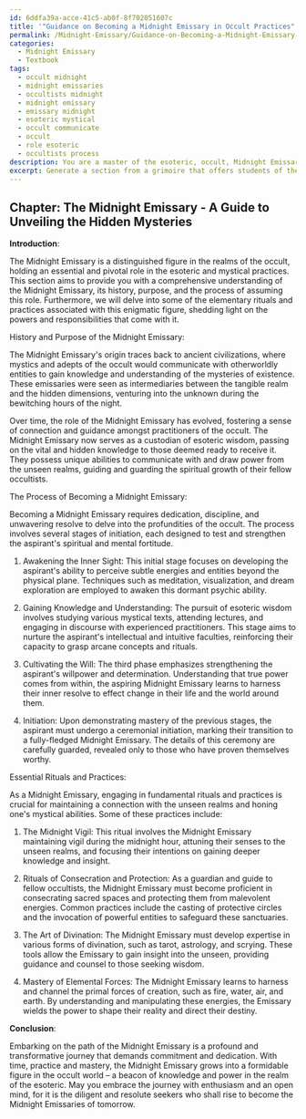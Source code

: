 ```yaml
---
id: 6ddfa39a-acce-41c5-ab0f-8f702051607c
title: '"Guidance on Becoming a Midnight Emissary in Occult Practices"'
permalink: /Midnight-Emissary/Guidance-on-Becoming-a-Midnight-Emissary-in-Occult-Practices/
categories:
  - Midnight Emissary
  - Textbook
tags:
  - occult midnight
  - midnight emissaries
  - occultists midnight
  - midnight emissary
  - emissary midnight
  - esoteric mystical
  - occult communicate
  - occult
  - role esoteric
  - occultists process
description: You are a master of the esoteric, occult, Midnight Emissary and education, you have written many textbooks on the subject in ways that provide students with rich and deep understanding of the subject. You are being asked to write textbook-like sections on a topic and you do it with full context, explainability, and reliability in accuracy to the true facts of the topic at hand, in a textbook style that a student would easily be able to learn from, in a rich, engaging, and contextual way. Always include relevant context (such as formulas and history), related concepts, and in a way that someone can gain deep insights from.
excerpt: Generate a section from a grimoire that offers students of the occult rich knowledge and understanding about the Midnight Emissary, including its history, purpose, the process of becoming a Midnight Emissary, and some essential rituals or practices associated with this role in the esoteric traditions.
---
```

## Chapter: The Midnight Emissary - A Guide to Unveiling the Hidden Mysteries

**Introduction**:

The Midnight Emissary is a distinguished figure in the realms of the occult, holding an essential and pivotal role in the esoteric and mystical practices. This section aims to provide you with a comprehensive understanding of the Midnight Emissary, its history, purpose, and the process of assuming this role. Furthermore, we will delve into some of the elementary rituals and practices associated with this enigmatic figure, shedding light on the powers and responsibilities that come with it.

History and Purpose of the Midnight Emissary:

The Midnight Emissary's origin traces back to ancient civilizations, where mystics and adepts of the occult would communicate with otherworldly entities to gain knowledge and understanding of the mysteries of existence. These emissaries were seen as intermediaries between the tangible realm and the hidden dimensions, venturing into the unknown during the bewitching hours of the night.

Over time, the role of the Midnight Emissary has evolved, fostering a sense of connection and guidance amongst practitioners of the occult. The Midnight Emissary now serves as a custodian of esoteric wisdom, passing on the vital and hidden knowledge to those deemed ready to receive it. They possess unique abilities to communicate with and draw power from the unseen realms, guiding and guarding the spiritual growth of their fellow occultists.

The Process of Becoming a Midnight Emissary:

Becoming a Midnight Emissary requires dedication, discipline, and unwavering resolve to delve into the profundities of the occult. The process involves several stages of initiation, each designed to test and strengthen the aspirant's spiritual and mental fortitude.

1. Awakening the Inner Sight: This initial stage focuses on developing the aspirant's ability to perceive subtle energies and entities beyond the physical plane. Techniques such as meditation, visualization, and dream exploration are employed to awaken this dormant psychic ability.

2. Gaining Knowledge and Understanding: The pursuit of esoteric wisdom involves studying various mystical texts, attending lectures, and engaging in discourse with experienced practitioners. This stage aims to nurture the aspirant's intellectual and intuitive faculties, reinforcing their capacity to grasp arcane concepts and rituals.

3. Cultivating the Will: The third phase emphasizes strengthening the aspirant's willpower and determination. Understanding that true power comes from within, the aspiring Midnight Emissary learns to harness their inner resolve to effect change in their life and the world around them.

4. Initiation: Upon demonstrating mastery of the previous stages, the aspirant must undergo a ceremonial initiation, marking their transition to a fully-fledged Midnight Emissary. The details of this ceremony are carefully guarded, revealed only to those who have proven themselves worthy.

Essential Rituals and Practices:

As a Midnight Emissary, engaging in fundamental rituals and practices is crucial for maintaining a connection with the unseen realms and honing one's mystical abilities. Some of these practices include:

1. The Midnight Vigil: This ritual involves the Midnight Emissary maintaining vigil during the midnight hour, attuning their senses to the unseen realms, and focusing their intentions on gaining deeper knowledge and insight.

2. Rituals of Consecration and Protection: As a guardian and guide to fellow occultists, the Midnight Emissary must become proficient in consecrating sacred spaces and protecting them from malevolent energies. Common practices include the casting of protective circles and the invocation of powerful entities to safeguard these sanctuaries.

3. The Art of Divination: The Midnight Emissary must develop expertise in various forms of divination, such as tarot, astrology, and scrying. These tools allow the Emissary to gain insight into the unseen, providing guidance and counsel to those seeking wisdom.

4. Mastery of Elemental Forces: The Midnight Emissary learns to harness and channel the primal forces of creation, such as fire, water, air, and earth. By understanding and manipulating these energies, the Emissary wields the power to shape their reality and direct their destiny.

**Conclusion**:

Embarking on the path of the Midnight Emissary is a profound and transformative journey that demands commitment and dedication. With time, practice and mastery, the Midnight Emissary grows into a formidable figure in the occult world – a beacon of knowledge and power in the realm of the esoteric. May you embrace the journey with enthusiasm and an open mind, for it is the diligent and resolute seekers who shall rise to become the Midnight Emissaries of tomorrow.
